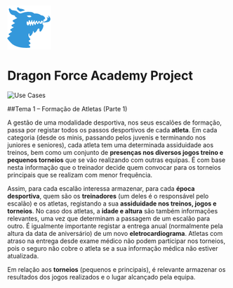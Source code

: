 ![Use Cases](https://github.com/joaopedrofump/dragonForceAcademy/blob/master/Logo.png)  
# Dragon Force Academy Project
![Use Cases]("Logo.png") 

##Tema 1 – Formação de Atletas (Parte 1)

A gestão de uma modalidade desportiva, nos seus escalões de formação, passa por registar todos os passos desportivos de cada **atleta**. Em cada categoria (desde os minis, passando pelos juvenis e terminando nos juniores e seniores), cada atleta tem uma determinada assiduidade aos treinos, bem como um conjunto de **presenças nos diversos jogos­ treino e pequenos torneios** que se vão realizando com outras equipas. É com base nesta informação que o treinador decide quem convocar para os torneios principais que se realizam com menor frequência.

Assim, para cada escalão interessa armazenar, para cada **época desportiva**, quem são os **treinadores** (um deles é o responsável pelo escalão) e os atletas, registando a sua **assiduidade nos treinos, jogos e torneios**. No caso dos atletas, a **idade e altura** são também informações relevantes, uma vez que determinam a passagem de um escalão para outro. É igualmente importante registar a entrega anual (normalmente pela altura da data de aniversário) de um novo **eletrocardiograma**. Atletas com atraso na entrega desde exame médico não podem participar nos torneios, pois o seguro não cobre o atleta se a sua informação médica não estiver atualizada.

Em relação aos **torneios** (pequenos e principais), é relevante armazenar os resultados dos jogos realizados e o lugar alcançado pela equipa.
